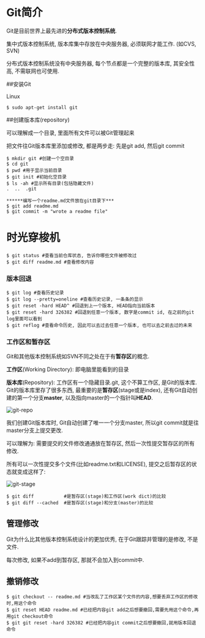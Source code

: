 # Git简介

Git是目前世界上最先进的**分布式版本控制系统**.

集中式版本控制系统, 版本库集中存放在中央服务器, 必须联网才能工作. (如CVS, SVN)

分布式版本控制系统没有中央服务器, 每个节点都是一个完整的版本库, 其安全性高, 不需联网也可使用.

##安装Git

Linux

```
$ sudo apt-get install git
```

##创建版本库(repository)

可以理解成一个目录, 里面所有文件可以被Git管理起来

把文件往Git版本库里添加或修改, 都是两步走: 先是git add, 然后git commit

```
$ mkdir git #创建一个空目录
$ cd git
$ pwd #用于显示当前目录
$ git init #初始化空目录
$ ls -ah #显示所有目录(包括隐藏文件)
.  ..  .git

******编写一个readme.md文件放在git目录下***
$ git add readme.md
$ git commit -m "wrote a readme file"
```



# 时光穿梭机

```
$ git status #查看当前仓库状态, 告诉你哪些文件被修改过
$ git diff readme.md #查看修改内容
```

### 版本回退

```
$ git log #查看历史记录
$ git log --pretty=oneline #查看历史记录, 一条条的显示
$ git reset -hard HEAD^ #回退到上一个版本, HEAD指向当前版本
$ git reset -hard 326382 #回退到任意一个版本, 数字是commit id, 在之前的git log里面可以看到
$ git reflog #查看命令历史, 因此可以去过去任意一个版本, 也可以去之前去过的未来
```

### 工作区和暂存区

Git和其他版本控制系统如SVN不同之处在于有**暂存区**的概念.

**工作区**(Working Directory): 即电脑里能看到的目录

**版本库**(Repository): 工作区有一个隐藏目录.git, 这个不算工作区, 是Git的版本库. Git的版本库里存了很多东西, 最重要的是**暂存区**(stage或是index), 还有Git自动创建的第一个分支**master**, 以及指向master的一个指针叫**HEAD**.

![git-repo](https://cdn.liaoxuefeng.com/cdn/files/attachments/001384907702917346729e9afbf4127b6dfbae9207af016000/0)

我们创建Git版本库时, Git自动创建了唯一一个分支master, 所以git commit就是往master分支上提交更改.

可以理解为: 需要提交的文件修改通通放在暂存区, 然后一次性提交暂存区的所有修改.

所有可以一次性提交多个文件(比如readme.txt和LICENSE), 提交之后暂存区的状态就变成这样了:

![git-stage](https://cdn.liaoxuefeng.com/cdn/files/attachments/001384907720458e56751df1c474485b697575073c40ae9000/0)

```
$ git diff           #是暂存区(stage)和工作区(work dict)的比较
$ git diff --cached  #是暂存区(stage)和分支(master)的比较
```

## 管理修改

Git为什么比其他版本控制系统设计的更加优秀, 在于Git跟踪并管理的是修改, 不是文件.

每次修改, 如果不add到暂存区, 那就不会加入到commit中.

## 撤销修改

```
$ git checkout -- readme.md #当改乱了工作区某个文件的内容,想要丢弃工作区的修改时,用这个命令
$ git reset HEAD readme.md #已经把内容git add之后想要撤回,需要先用这个命令,再用git checkout命令
$ git git reset -hard 326382 #已经把内容git commit之后想要撤回,就用版本回退命令
```

